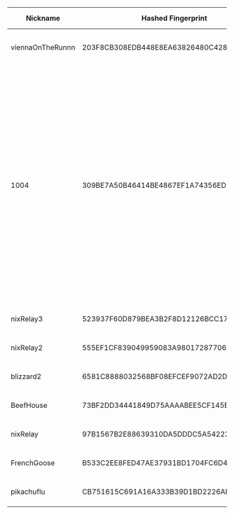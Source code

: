 | Nickname |  Hashed Fingerprint	| Or Addresses | Contact | Running | Flags | Last Seen | First Seen | Last Restarted | Advertised Bandwidth | Platform | Version | Version Status | Recommended Version | Verified hostnames | Exit policy |
|---|---|---|---|---|---|---|---|---|---|---|---|---|---|---|---|
|viennaOnTheRunnn | 203F8CB308EDB448E8EA63826480C428BDABA15D | ["81.169.186.16:29003","[2a01:238:429c:9600:40e6:e961:9cf7:31d1]:29003"] | Mi Gibtsdonet <nobody AT example dot com> | true | Fast, Running, V2Dir, Valid | 2025-11-01 10:00:00 | 2025-11-01 04:00:00 | 2025-11-01 03:31:33 | 27090944 | Tor 0.4.8.19 on Linux | 0.4.8.19 | recommended | true | ["h2920043.stratoserver.net"] | ["reject *:*"]|
|1004 | 309BE7A50B46414BE4867EF1A74356ED600E860D | ["193.237.155.109:1069"] | E F <abusetor010@proton.me> | true | Exit, Running, V2Dir, Valid | 2025-11-01 10:00:00 | 2025-11-01 08:00:00 | 2025-11-01 07:26:02 | 0 | Tor 0.4.8.19 on Darwin | 0.4.8.19 | recommended | true | N/A | ["reject 0.0.0.0/8:*","reject 169.254.0.0/16:*","reject 127.0.0.0/8:*","reject 192.168.0.0/16:*","reject 10.0.0.0/8:*","reject 172.16.0.0/12:*","reject 193.237.155.109:*","accept *:20","accept *:21","accept *:22","accept *:80","accept *:88","accept *:110","accept *:119","accept *:143","accept *:443","accept *:464","accept *:465","accept *:563","accept *:587","accept *:636","accept *:989","accept *:990","accept *:993","accept *:995","accept *:5222","accept *:5223","accept *:6697","accept *:8443","reject *:*"]|
|nixRelay3 | 523937F60D879BEA3B2F8D12126BCC174B3A9864 | ["90.9.236.182:445","[2a01:cb14:155c:3800:16a1:89cc:8f35:3179]:9003"] | tor_support@nixuge.me | false | Running, V2Dir, Valid | 2025-11-01 05:00:00 | 2025-11-01 03:00:00 | 2025-11-01 01:37:22 | 0 | Tor 0.4.8.19 on Linux | 0.4.8.19 | recommended | true | ["aannecy-257-1-11-182.w90-9.abo.wanadoo.fr"] | ["reject *:*"]|
|nixRelay2 | 555EF1CF839049959083A9801728770619E6A966 | ["90.9.236.182:444","[2a01:cb14:155c:3800:16a1:89cc:8f35:3179]:9002"] | tor_support@nixuge.me | false | Running, V2Dir, Valid | 2025-11-01 05:00:00 | 2025-11-01 03:00:00 | 2025-11-01 01:35:41 | 0 | Tor 0.4.8.19 on Linux | 0.4.8.19 | recommended | true | ["aannecy-257-1-11-182.w90-9.abo.wanadoo.fr"] | ["reject *:*"]|
|blizzard2 | 6581C8888032568BF08EFCEF9072AD2D22638819 | ["85.242.211.221:18225"] | embrace the random | true | Running, V2Dir, Valid | 2025-11-01 10:00:00 | 2025-11-01 10:00:00 | 2025-11-01 09:14:51 | 0 | Tor 0.4.8.19 on Linux | 0.4.8.19 | recommended | true | ["bl9-211-221.dsl.telepac.pt"] | ["reject *:*"]|
|BeefHouse | 73BF2DD34441849D75AAAABEE5CF145B25F5459A | ["92.112.126.36:11443"] | N/A | true | Running, V2Dir, Valid | 2025-11-01 10:00:00 | 2025-11-01 05:00:00 | 2025-11-01 03:56:19 | 0 | Tor 0.4.8.19 on Linux | 0.4.8.19 | recommended | true | N/A | ["reject *:*"]|
|nixRelay | 97B1567B2E88639310DA5DDDC5A542239FC34AD7 | ["90.9.236.182:443","[2a01:cb14:155c:3800:16a1:89cc:8f35:3179]:9001"] | tor_support@nixuge.me | false | Running, V2Dir, Valid | 2025-11-01 02:00:00 | 2025-11-01 02:00:00 | 2025-11-01 00:41:13 | 0 | Tor 0.4.8.19 on Linux | 0.4.8.19 | recommended | true | ["aannecy-257-1-11-182.w90-9.abo.wanadoo.fr"] | ["reject *:*"]|
|FrenchGoose | B533C2EE8FED47AE37931BD1704FC6D4440CDD21 | ["92.112.125.210:13443"] | N/A | true | Running, V2Dir, Valid | 2025-11-01 10:00:00 | 2025-11-01 05:00:00 | 2025-11-01 04:20:12 | 0 | Tor 0.4.8.19 on Linux | 0.4.8.19 | recommended | true | N/A | ["reject *:*"]|
|pikachuflu | CB751615C691A16A333B39D1BD2226AE484FB375 | ["192.227.212.134:443"] | pikachuflu@protonmail.com | true | Running, V2Dir, Valid | 2025-11-01 10:00:00 | 2025-11-01 07:00:00 | 2025-11-01 09:18:36 | 0 | Tor 0.4.8.16 on Linux | 0.4.8.16 | recommended | true | N/A | ["reject *:*"]|

